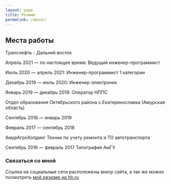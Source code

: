 ```yaml
---
layout: page
title: Резюме
permalink: /about/
---
```


## Места работы

Tранснефть - Дальний восток

Апрель 2021 — по настоящее время: 
Ведущий инженер-программист

Июль 2020 — апрель 2021: 
Инженер-программист 1 категории

Декабрь 2019 — июль 2020: 
Инженер-электроник

Январь 2019 — декабрь 2019: 
Оператор НППС



Отдел образования Октябрьского района с.Екатеринославка (Амурская область)

Сентябрь 2018 — январь 2019


Февраль 2017 — сентябрь 2018

АмурАгроХолдинг
Техник по учету ремонта и ТО автотранспорта


Сентябрь 2016 — февраль 2017
Типография АмГУ


### Связаться со мной
Ссылки на социальные сети расположены внизу сайта, а так же можно посмотреть [моё резюме на hh.ru](https://blagoveschensk.hh.ru/resume/6f7c6465ff083752ec0039ed1f5939454e6241)